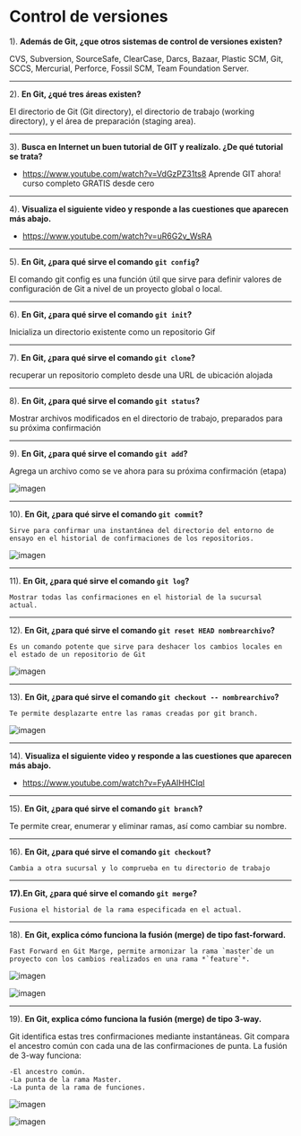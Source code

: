 # Control de versiones

1). **Además de Git, ¿que otros sistemas de control de versiones existen?**

   CVS, Subversion, SourceSafe, ClearCase, Darcs, Bazaar, Plastic SCM, Git,  SCCS, Mercurial, Perforce, Fossil SCM, Team Foundation Server.

   ------

2). **En Git, ¿qué tres áreas existen?**

   El directorio de Git (Git directory), el directorio de trabajo (working directory), y el área de preparación (staging area).

   

   ------

3). **Busca en Internet un buen tutorial de GIT y realízalo. ¿De qué tutorial se trata?**
    
  - https://www.youtube.com/watch?v=VdGzPZ31ts8
    Aprende GIT ahora! curso completo GRATIS desde cero
   

   ------

4). **Visualiza el siguiente video y responde a las cuestiones que aparecen más abajo.**

   - https://www.youtube.com/watch?v=uR6G2v_WsRA

   ------

5). **En Git, ¿para qué sirve el comando `git config`?** 

   El comando git config es una función útil que sirve para definir valores de configuración de Git a nivel de un proyecto global o local.

   ------

6). **En Git, ¿para qué sirve el comando `git init`?** 

   Inicializa un directorio existente como un repositorio Gif


   ------

7). **En Git, ¿para qué sirve el comando `git clone`?** 

   recuperar un repositorio completo desde una URL de ubicación alojada

   

   ------

8). **En Git, ¿para qué sirve el comando `git status`?** 

   Mostrar archivos modificados en el directorio de trabajo, preparados para su próxima confirmación

   
  ------

9). **En Git, ¿para qué sirve el comando `git add`?** 

   Agrega un archivo como se ve ahora para su próxima confirmación (etapa)

![imagen](https://user-images.githubusercontent.com/113978919/212055762-340b0e41-27e3-4795-bfa6-240f3471d880.png)


------

10). **En Git, ¿para qué sirve el comando `git commit`?** 

    Sirve para confirmar una instantánea del directorio del entorno de ensayo en el historial de confirmaciones de los repositorios.

![imagen](https://user-images.githubusercontent.com/113978919/212054744-dc1bb5dc-a3b4-48df-83a7-8c46ba7fe1cf.png)


------

11). **En Git, ¿para qué sirve el comando `git log`?** 

    Mostrar todas las confirmaciones en el historial de la sucursal actual.

------

12). **En Git, ¿para qué sirve el comando `git reset HEAD nombrearchivo`?** 

    Es un comando potente que sirve para deshacer los cambios locales en el estado de un repositorio de Git

![imagen](https://user-images.githubusercontent.com/113978919/212054875-5ef87d3c-ecc0-4f9b-974f-9330fc4d0c8e.png)


------

13). **En Git, ¿para qué sirve el comando `git checkout -- nombrearchivo`?** 

    Te permite desplazarte entre las ramas creadas por git branch.

![imagen](https://user-images.githubusercontent.com/113978919/212055004-d47eb59f-a47f-439d-94c8-b65a1a624902.png)


------

14). **Visualiza el siguiente video y responde a las cuestiones que aparecen más abajo.**

- https://www.youtube.com/watch?v=FyAAIHHClqI

------

15). **En Git, ¿para qué sirve el comando `git branch`?** 

   Te permite crear, enumerar y eliminar ramas, así como cambiar su nombre.

------

16). **En Git, ¿para qué sirve el comando `git checkout`?** 

    Cambia a otra sucursal y lo comprueba en tu directorio de trabajo

------

**17).En Git, ¿para qué sirve el comando `git merge`?** 

    Fusiona el historial de la rama especificada en el actual.


------

18). **En Git, explica cómo funciona la fusión (merge) de tipo fast-forward.**

    Fast Forward en Git Marge, permite armonizar la rama `master`de un proyecto con los cambios realizados en una rama *`feature`*.

![imagen](https://user-images.githubusercontent.com/113978919/212055091-0b1adcba-d32b-42e6-97ba-435194964967.png)

![imagen](https://user-images.githubusercontent.com/113978919/212055146-b8c122af-0289-4994-9b9c-81437cd06da2.png)


------

19). **En Git, explica cómo funciona la fusión (merge) de tipo 3-way.**

Git identifica estas tres confirmaciones mediante instantáneas. Git compara el ancestro común con cada una de las confirmaciones de punta.
La fusión de 3-way funciona:

    -El ancestro común.
    -La punta de la rama Master.
    -La punta de la rama de funciones.

![imagen](https://user-images.githubusercontent.com/113978919/212055243-b9319bf6-70e1-44ca-8f5e-dce6736d210b.png)

![imagen](https://user-images.githubusercontent.com/113978919/212055295-22f4d475-48d8-4136-993a-ffb33f2eeb1f.png)


